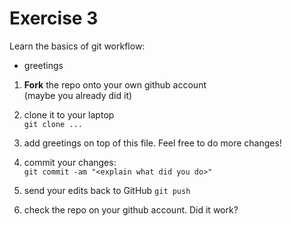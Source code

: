 # Exercise 3

Learn the basics of git workflow:
* greetings

1. **Fork** the repo onto your own github account  
(maybe you already did it)

2. clone it to your laptop  
`git clone ...`

3. add greetings on top of this file.  Feel free to do more changes!

4. commit your changes:  
`git commit -am "<explain what did you do>"`

5. send your edits back to GitHub
`git push`

6. check the repo on your github account.  Did it work?
